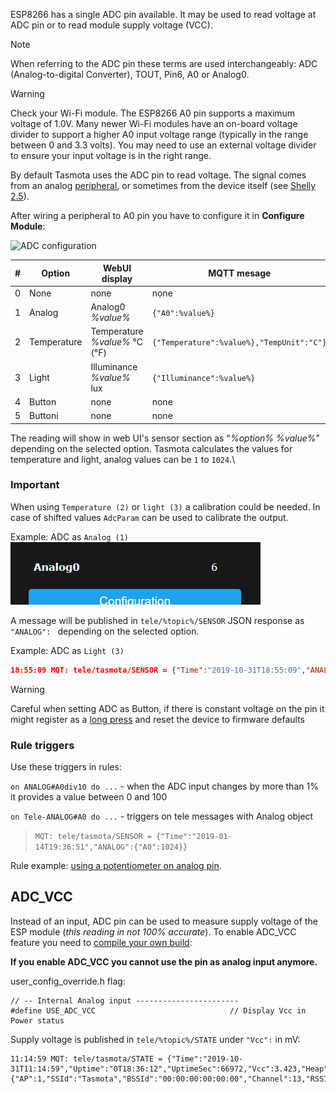 ESP8266 has a single ADC pin available. It may be used to read voltage at ADC pin or to read module supply voltage (VCC). 

> [!NOTE]
 When referring to the ADC pin these terms are used interchangeably: ADC (Analog-to-digital Converter), TOUT, Pin6, A0 or Analog0.  

> [!WARNING]
> Check your Wi-Fi module. The ESP8266 A0 pin supports a maximum voltage of 1.0V. Many newer Wi-Fi modules have an on-board voltage divider to support a higher A0 input voltage range (typically in the range between 0 and 3.3 volts). You may need to use an external voltage divider to ensure your input voltage is in the right range.

By default Tasmota uses the ADC pin to read voltage. The signal comes from an analog [peripheral](/peripherals/), or sometimes from the device itself (see [Shelly 2.5](/devices/Shelly-2.5)). 

After wiring a peripheral to A0 pin you have to configure it in **Configure Module**:

![ADC configuration](https://i.postimg.cc/qqYmYG3v/ADC.png)

#|Option|WebUI display|MQTT mesage
-|-|-|-
0|None| none | none
1|Analog | Analog0 _%value%_ | `{"A0":%value%}`
2|Temperature | Temperature _%value%_ °C (°F) | `{"Temperature":%value%},"TempUnit":"C"}`
3|Light | Illuminance _%value%_ lux | `{"Illuminance":%value%}`
4|Button | none | none
5|Buttoni | none | none

The reading will show in web UI's sensor section as "_%option% %value%_" depending on the selected option. Tasmota calculates the values for temperature and light, analog values can be `1` to `1024`.\

### Important
When using `Temperature (2)` or `light (3)` a calibration could be needed. In case of shifted values `AdcParam` can be used to calibrate the output.

Example: ADC as `Analog (1)`    
![ADC in web UI](../_media/Analog0.png)

A message will be published in `tele/%topic%/SENSOR` JSON response as `"ANALOG": ` depending on the selected option.

Example: ADC as `Light (3)`   
```json
18:55:09 MQT: tele/tasmota/SENSOR = {"Time":"2019-10-31T18:55:09","ANALOG":{"Illuminance":8}}
```

> [!WARNING] 
>Careful when setting ADC as Button, if there is constant voltage on the pin it might register as a [long press](Button-usage#long-press) and reset the device to firmware defaults

### Rule triggers
Use these triggers in rules:    

`on ANALOG#A0div10 do ...` - when the ADC input changes by more than 1% it provides a value between 0 and 100    

`on Tele-ANALOG#A0 do ...` - triggers on tele messages with Analog object
> `MQT: tele/tasmota/SENSOR = {"Time":"2019-01-14T19:36:51","ANALOG":{"A0":1024}}`

Rule example: [using a potentiometer on analog pin](Rule-Cookbook#use-a-potentiometer).

## ADC_VCC
Instead of an input, ADC pin can be used to measure supply voltage of the ESP module (*this reading in not 100% accurate*). To enable ADC_VCC feature you need to [compile your own build](Compile-your-build):

**If you enable ADC_VCC you cannot use the pin as analog input anymore.**

user_config_override.h flag:
```
// -- Internal Analog input -----------------------
#define USE_ADC_VCC                              // Display Vcc in Power status
```

Supply voltage is published in `tele/%topic%/STATE` under `"Vcc":` in mV:
```
11:14:59 MQT: tele/tasmota/STATE = {"Time":"2019-10-31T11:14:59","Uptime":"0T18:36:12","UptimeSec":66972,"Vcc":3.423,"Heap":28,"SleepMode":"Dynamic","Sleep":50,"LoadAvg":19,"MqttCount":6,"POWER":"OFF","Wifi":{"AP":1,"SSId":"Tasmota","BSSId":"00:00:00:00:00:00","Channel":13,"RSSI":100,"LinkCount":1,"Downtime":"0T00:00:06"}}
```
